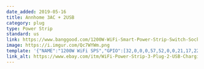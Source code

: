 ```yaml
---
date_added: 2019-05-16
title: Annhome 3AC + 2USB
category: plug
type: Power Strip
standard: us
link: https://www.banggood.com/1200W-WiFi-Smart-Power-Strip-Switch-Socket-Outlet-Remote-Work-With-Alexa-Echo-Google-Home-p-1285519.html
image: https://i.imgur.com/Qc7WYWm.png
template: '{"NAME":"1200W WiFi SPS","GPIO":[32,0,0,0,57,52,0,0,21,17,22,23,33],"FLAG":0,"BASE":18}' 
link_alt: https://www.ebay.com/itm/WiFi-Power-Strip-3-Plug-2-USB-Charging-Port-Socket-Supply-US-Plug-Cord-Protector-/264254818324
---
```




